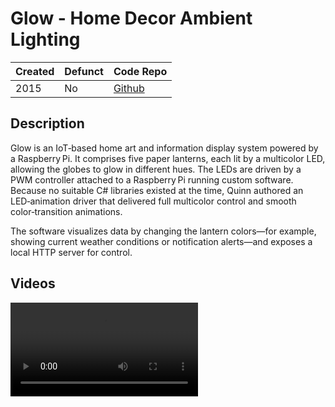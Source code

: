 # Glow - Home Decor Ambient Lighting

| Created | Defunct | Code Repo |
| ------- | ------- | --------- |
| 2015    | No      | [Github](https://github.com/QuinnDamerell/Glow) |

## Description

Glow is an IoT‑based home art and information display system powered by a Raspberry Pi. It comprises five paper lanterns, each lit by a multicolor LED, allowing the globes to glow in different hues. The LEDs are driven by a PWM controller attached to a Raspberry Pi running custom software. Because no suitable C# libraries existed at the time, Quinn authored an LED‑animation driver that delivered full multicolor control and smooth color‑transition animations.

The software visualizes data by changing the lantern colors—for example, showing current weather conditions or notification alerts—and exposes a local HTTP server for control.

## Videos

<!-- These are hosted on CloudFlare's R2 object storage since Pages can only take up to 25MB -->
![type:video](https://projects-storage.quinn.space/glow-demo.mp4)

